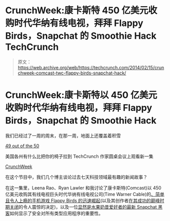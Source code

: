# CrunchWeek:康卡斯特 450 亿美元收购时代华纳有线电视，拜拜 Flappy Birds，Snapchat 的 Smoothie Hack TechCrunch

> 原文：<https://web.archive.org/web/https://techcrunch.com/2014/02/15/crunchweek-comcast-twc-flappy-birds-snapchat-hack/>

# CrunchWeek:康卡斯特以 450 亿美元收购时代华纳有线电视，拜拜 Flappy Birds，Snapchat 的 Smoothie Hack

我们已经过了一周的周末，在那一周，地面上还覆盖着积雪

[49 out of the 50](https://web.archive.org/web/20221006020138/http://www.theatlanticcities.com/arts-and-lifestyle/2014/02/snow-ground-all-states-except-florida/8402/)

美国各州有什么比把你的椅子拉到 TechCrunch 作家圆桌会议上观看新一集

[CrunchWeek](https://web.archive.org/web/20221006020138/https://beta.techcrunch.com/video/crunchweek/)

在这个节目中，我们几个博主谈论过去七天科技领域最有趣的新闻故事？

在这一集里，Leena Rao、Ryan Lawler 和我讨论了康卡斯特(Comcast)以 450 亿美元收购其有线电视巨头时代华纳有线电视公司(Time Warner Cable)的[、简单且令人上瘾的手机游戏 Flappy Birds 的](https://web.archive.org/web/20221006020138/https://beta.techcrunch.com/2014/02/12/comcast-twc/)[迅速崛起](https://web.archive.org/web/20221006020138/https://beta.techcrunch.com/2014/02/01/developer-behind-flappy-bird-the-impossible-game-blowing-up-the-app-store-says-he-just-got-lucky/)(以及其创作者[在其成功的巅峰时期关闭](https://web.archive.org/web/20221006020138/https://beta.techcrunch.com/2014/02/08/flappy-bird-going-down/)的令人震惊的决定)，以及一位[显然是水果奶昔爱好者的最新 Snapchat 黑客](https://web.archive.org/web/20221006020138/https://beta.techcrunch.com/2014/02/11/snapchat-snapfroot/)如何显示了安全对所有类型应用程序的重要性。